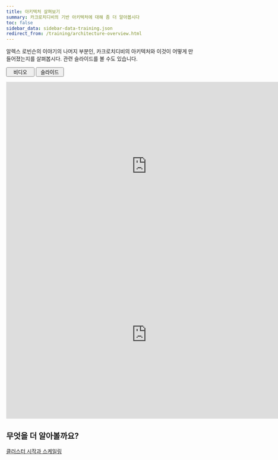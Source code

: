 ```yaml
---
title: 아키텍처 살펴보기
summary: 카크로치디비의 기반 아키텍처에 대해 좀 더 알아봅시다
toc: false
sidebar_data: sidebar-data-training.json
redirect_from: /training/architecture-overview.html
---
```


알렉스 로빈슨의 이야기의 나머지 부분인, 카크로치디비의 아키텍처와 이것이 어떻게 만들어졌는지를 살펴봅시다. 관련 슬라이드를 볼 수도 있습니다.

<div class="filters clearfix">
  <button style="width: 15%" class="filter-button" data-scope="video">비디오</button>
  <button style="width: 15%" class="filter-button" data-scope="slides">슬라이드</button>
</div>
<p></p>

<div class="filter-content" data-scope="video">

<iframe width="756" height="454" src="https://www.youtube.com/embed/6OFeuNy39Qg?rel=0&amp;start=626&amp;end=2505" frameborder="0" allow="autoplay; encrypted-media" allowfullscreen></iframe>

</div>

<div class="filter-content" data-scope="slides">

<iframe src="https://docs.google.com/presentation/d/e/2PACX-1vRtr1hx7IJuM7w1ODo9FfR7boTbBHkmIzYHEiJ-HQi9YQVeNhb7WsBdP0wBSCpt62XnkzxVrnYPiFkO/embed?start=false&loop=false" frameborder="0" width="756" height="454" allowfullscreen="true" mozallowfullscreen="true" webkitallowfullscreen="true"></iframe>

</div>

## 무엇을 더 알아볼까요?

[클러스터 시작과 스케일링](cluster-startup-and-scaling.html)
